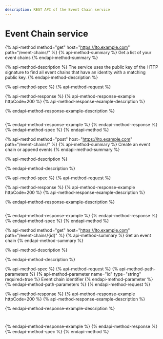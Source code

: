 ```yaml
---
description: REST API of the Event Chain service
---
```


# Event Chain service

{% api-method method="get" host="https://lto.example.com" path="/event-chains/" %}
{% api-method-summary %}
Get a list of your event chains
{% endapi-method-summary %}

{% api-method-description %}
The service uses the public key of the HTTP signature to find all event chains that have an identity with a matching public key.
{% endapi-method-description %}

{% api-method-spec %}
{% api-method-request %}

{% api-method-response %}
{% api-method-response-example httpCode=200 %}
{% api-method-response-example-description %}

{% endapi-method-response-example-description %}

```javascript

```
{% endapi-method-response-example %}
{% endapi-method-response %}
{% endapi-method-spec %}
{% endapi-method %}

{% api-method method="post" host="https://lto.example.com" path="/event-chains/" %}
{% api-method-summary %}
Create an event chain or append events
{% endapi-method-summary %}

{% api-method-description %}

{% endapi-method-description %}

{% api-method-spec %}
{% api-method-request %}

{% api-method-response %}
{% api-method-response-example httpCode=200 %}
{% api-method-response-example-description %}

{% endapi-method-response-example-description %}

```

```
{% endapi-method-response-example %}
{% endapi-method-response %}
{% endapi-method-spec %}
{% endapi-method %}

{% api-method method="get" host="https://lto.example.com" path="/event-chains/{id}" %}
{% api-method-summary %}
Get an event chain
{% endapi-method-summary %}

{% api-method-description %}

{% endapi-method-description %}

{% api-method-spec %}
{% api-method-request %}
{% api-method-path-parameters %}
{% api-method-parameter name="id" type="string" required=true %}
Event chain identifier
{% endapi-method-parameter %}
{% endapi-method-path-parameters %}
{% endapi-method-request %}

{% api-method-response %}
{% api-method-response-example httpCode=200 %}
{% api-method-response-example-description %}

{% endapi-method-response-example-description %}

```
    
```
{% endapi-method-response-example %}
{% endapi-method-response %}
{% endapi-method-spec %}
{% endapi-method %}



